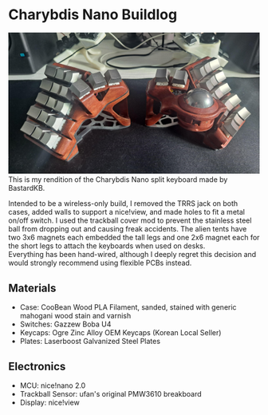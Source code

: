 # Charybdis Nano Buildlog
![Photo of my Charybdis Nano](Images/01.jpg)  
This is my rendition of the Charybdis Nano split keyboard made by BastardKB.  
  
Intended to be a wireless-only build, I removed the TRRS jack on both cases, added walls to support a nice!view, and made holes to fit a metal on/off switch.
I used the trackball cover mod to prevent the stainless steel ball from dropping out and causing freak accidents.
The alien tents have two 3x6 magnets each embedded the tall legs and one 2x6 magnet each for the short legs to attach the keyboards when used on desks.  
Everything has been hand-wired, although I deeply regret this decision and would strongly recommend using flexible PCBs instead.  

## Materials
- Case: CooBean Wood PLA Filament, sanded, stained with generic mahogani wood stain and varnish
- Switches: Gazzew Boba U4
- Keycaps: Ogre Zinc Alloy OEM Keycaps (Korean Local Seller)
- Plates: Laserboost Galvanized Steel Plates  
## Electronics    
- MCU: nice!nano 2.0
- Trackball Sensor: ufan's original PMW3610 breakboard
- Display: nice!view  

